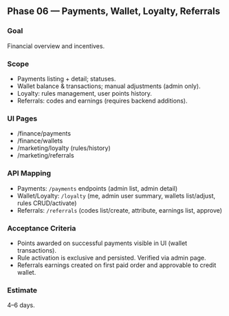 ## Phase 06 — Payments, Wallet, Loyalty, Referrals

### Goal
Financial overview and incentives.

### Scope
- Payments listing + detail; statuses.
- Wallet balance & transactions; manual adjustments (admin only).
- Loyalty: rules management, user points history.
- Referrals: codes and earnings (requires backend additions).

### UI Pages
- /finance/payments
- /finance/wallets
- /marketing/loyalty (rules/history)
- /marketing/referrals

### API Mapping
- Payments: `/payments` endpoints (admin list, admin detail)
- Wallet/Loyalty: `/loyalty` (me, admin user summary, wallets list/adjust, rules CRUD/activate)
- Referrals: `/referrals` (codes list/create, attribute, earnings list, approve)

### Acceptance Criteria
- Points awarded on successful payments visible in UI (wallet transactions).
- Rule activation is exclusive and persisted. Verified via admin page.
- Referrals earnings created on first paid order and approvable to credit wallet.

### Estimate
4–6 days.
